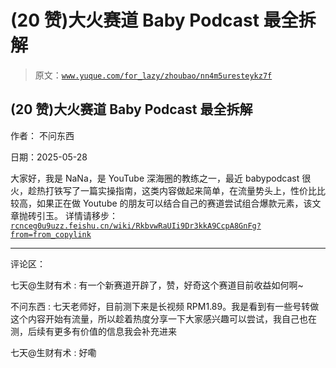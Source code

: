 # (20 赞)大火赛道 Baby Podcast 最全拆解

> 原文：[`www.yuque.com/for_lazy/zhoubao/nn4m5uresteykz7f`](https://www.yuque.com/for_lazy/zhoubao/nn4m5uresteykz7f)

## (20 赞)大火赛道 Baby Podcast 最全拆解

作者： 不问东西

日期：2025-05-28

大家好，我是 NaNa，是 YouTube 深海圈的教练之一，最近 babypodcast 很火，趁热打铁写了一篇实操指南，这类内容做起来简单，在流量势头上，性价比比较高，如果正在做 Youtube 的朋友可以结合自己的赛道尝试组合爆款元素，该文章抛砖引玉。
详情请移步：[`rcnceg0u9uzz.feishu.cn/wiki/RkbvwRaUIi9Dr3kkA9CcpA8GnFg?from=from_copylink`](https://rcnceg0u9uzz.feishu.cn/wiki/RkbvwRaUIi9Dr3kkA9CcpA8GnFg?from=from_copylink)

* * *

评论区：

七天@生财有术 : 有一个新赛道开辟了，赞，好奇这个赛道目前收益如何啊~

不问东西 : 七天老师好，目前测下来是长视频 RPM1.89。我是看到有一些号转做这个内容开始有流量，所以趁着热度分享一下大家感兴趣可以尝试，我自己也在测，后续有更多有价值的信息我会补充进来

七天@生财有术 : 好嘞